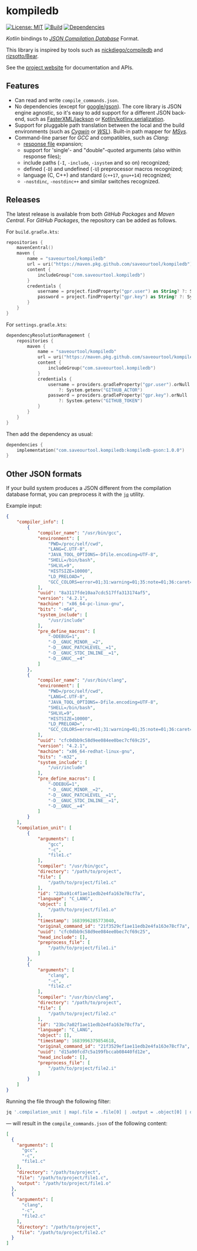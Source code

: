 # kompiledb

[![License: MIT](https://img.shields.io/badge/License-MIT-yellow.svg)](https://opensource.org/licenses/MIT)
[![Build](https://github.com/saveourtool/kompiledb/actions/workflows/build.yml/badge.svg?branch=master)](https://github.com/saveourtool/kompiledb/actions/workflows/build.yml?query=branch%3Amaster)
[![Dependencies](https://github.com/saveourtool/kompiledb/actions/workflows/dependencies.yml/badge.svg?branch=master)](https://github.com/saveourtool/kompiledb/actions/workflows/dependencies.yml?query=branch%3Amaster)

_Kotlin_ bindings to [_JSON Compilation Database_](http://clang.llvm.org/docs/JSONCompilationDatabase.html) Format.

This library is inspired by tools such as [nickdiego/compiledb](https://github.com/nickdiego/compiledb) and [rizsotto/Bear](https://github.com/rizsotto/Bear).

See the [project website](https://saveourtool.github.io/kompiledb/) for documentation and APIs.

## Features

 - Can read and write `compile_commands.json`.
 - No dependencies (except for [google/gson](https://github.com/google/gson)).
   The core library is JSON engine agnostic, so it's easy to add support for a
   different JSON back-end, such as [FasterXML/jackson](https://github.com/FasterXML/jackson)
   or [Kotlin/kotlinx.serialization](https://github.com/Kotlin/kotlinx.serialization).
 - Support for pluggable path translation between the local and the build
   environments (such as [_Cygwin_](https://www.cygwin.com) or
   [_WSL_](https://github.com/Microsoft/WSL)).
   Built-in path mapper for [_MSys_](https://www.msys2.org).
 - Command-line parser for _GCC_ and compatibles, such as _Clang_:
   + [response file](https://gcc.gnu.org/wiki/Response_Files) expansion;
   + support for 'single'- and "double"-quoted arguments (also within response files);
   + include paths (`-I`, `-include`, `-isystem` and so on) recognized;
   + defined (`-D`) and undefined (`-U`) preprocessor macros recognized;
   + language (C, C++) and standard (`c++17`, `gnu++14`) recognized;
   + `-nostdinc`, `-nostdinc++` and similar switches recognized.

## Releases

The latest release is available from both _GitHub Packages_ and _Maven Central_.
For _GitHub Packages_, the repository can be added as follows.

For `build.gradle.kts`:

```kotlin
repositories {
    mavenCentral()
    maven {
        name = "saveourtool/kompiledb"
        url = uri("https://maven.pkg.github.com/saveourtool/kompiledb")
        content {
            includeGroup("com.saveourtool.kompiledb")
        }
        credentials {
            username = project.findProperty("gpr.user") as String? ?: System.getenv("GITHUB_ACTOR")
            password = project.findProperty("gpr.key") as String? ?: System.getenv("GITHUB_TOKEN")
        }
    }
}
```

For `settings.gradle.kts`:

```kotlin
dependencyResolutionManagement {
    repositories {
        maven {
            name = "saveourtool/kompiledb"
            url = uri("https://maven.pkg.github.com/saveourtool/kompiledb")
            content {
                includeGroup("com.saveourtool.kompiledb")
            }
            credentials {
                username = providers.gradleProperty("gpr.user").orNull
                    ?: System.getenv("GITHUB_ACTOR")
                password = providers.gradleProperty("gpr.key").orNull
                    ?: System.getenv("GITHUB_TOKEN")
            }
        }
    }
}
```

Then add the dependency as usual:

```kotlin
dependencies {
    implementation("com.saveourtool.kompiledb:kompiledb-gson:1.0.0")
}
```

## Other JSON formats

If your build system produces a JSON different from the compilation database
format, you can preprocess it with the [`jq`](https://github.com/jqlang/jq)
utility.

Example input:

```json
{
    "compiler_info": [
        {
            "compiler_name": "/usr/bin/gcc",
            "environment": [
                "PWD=/proc/self/cwd",
                "LANG=C.UTF-8",
                "JAVA_TOOL_OPTIONS=-Dfile.encoding=UTF-8",
                "SHELL=/bin/bash",
                "SHLVL=9",
                "HISTSIZE=10000",
                "LD_PRELOAD=",
                "GCC_COLORS=error=01;31:warning=01;35:note=01;36:caret=01;32:locus=01:quote=01"
            ],
            "uuid": "8a3117fde10aa7cdc517ffa313174af5",
            "version": "4.2.1",
            "machine": "x86_64-pc-linux-gnu",
            "bits": "-m64",
            "system_include": [
                "/usr/include"
            ],
            "pre_define_macros": [
                "-DDEBUG=1",
                "-D__GNUC_MINOR__=2",
                "-D__GNUC_PATCHLEVEL__=1",
                "-D__GNUC_STDC_INLINE__=1",
                "-D__GNUC__=4"
            ]
        },
        {
            "compiler_name": "/usr/bin/clang",
            "environment": [
                "PWD=/proc/self/cwd",
                "LANG=C.UTF-8",
                "JAVA_TOOL_OPTIONS=-Dfile.encoding=UTF-8",
                "SHELL=/bin/bash",
                "SHLVL=9",
                "HISTSIZE=10000",
                "LD_PRELOAD=",
                "GCC_COLORS=error=01;31:warning=01;35:note=01;36:caret=01;32:locus=01:quote=01"
            ],
            "uuid": "cfc0dbb9c58d9ee084ee0bec7cf69c25",
            "version": "4.2.1",
            "machine": "x86_64-redhat-linux-gnu",
            "bits": "-m32",
            "system_include": [
                "/usr/include"
            ],
            "pre_define_macros": [
                "-DDEBUG=1",
                "-D__GNUC_MINOR__=2",
                "-D__GNUC_PATCHLEVEL__=1",
                "-D__GNUC_STDC_INLINE__=1",
                "-D__GNUC__=4"
            ]
        }
    ],
    "compilation_unit": [
        {
            "arguments": [
                "gcc",
                "-c",
                "file1.c"
            ],
            "compiler": "/usr/bin/gcc",
            "directory": "/path/to/project",
            "file": [
                "/path/to/project/file1.c"
            ],
            "id": "23ba91c4f1ae11edb2e4fa163e78cf7a",
            "language": "C_LANG",
            "object": [
                "/path/to/project/file1.o"
            ],
            "timestamp": 1683996285773040,
            "original_command_id": "21f3529cf1ae11edb2e4fa163e78cf7a",
            "uuid": "cfc0dbb9c58d9ee084ee0bec7cf69c25",
            "head_include": [],
            "preprocess_file": [
                "/path/to/project/file1.i"
            ]
        },
        {
            "arguments": [
                "clang",
                "-c",
                "file2.c"
            ],
            "compiler": "/usr/bin/clang",
            "directory": "/path/to/project",
            "file": [
                "/path/to/project/file2.c"
            ],
            "id": "23bc7a02f1ae11edb2e4fa163e78cf7a",
            "language": "C_LANG",
            "object": [],
            "timestamp": 1683996379854618,
            "original_command_id": "21f3529ef1ae11edb2e4fa163e78cf7a",
            "uuid": "d15a90fcd7c5a199fbccab08440fd12e",
            "head_include": [],
            "preprocess_file": [
                "/path/to/project/file2.i"
            ]
        }
    ]
}
```

Running the file through the following filter:

```bash
jq '.compilation_unit | map(.file = .file[0] | .output = .object[0] | del(.compiler, .id, .language, .timestamp, .original_command_id, .uuid, .head_include, .preprocess_file, .preprocess_status, .object)) | del(..|nulls)' <example.json >compile_commands.json
```

&mdash; will result in the `compile_commands.json` of the following content:

```json
[
  {
    "arguments": [
      "gcc",
      "-c",
      "file1.c"
    ],
    "directory": "/path/to/project",
    "file": "/path/to/project/file1.c",
    "output": "/path/to/project/file1.o"
  },
  {
    "arguments": [
      "clang",
      "-c",
      "file2.c"
    ],
    "directory": "/path/to/project",
    "file": "/path/to/project/file2.c"
  }
]
```
